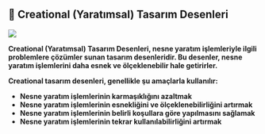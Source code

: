 ## :triangular_flag_on_post: Creational (Yaratımsal) Tasarım Desenleri

![](images/1-creational%20tasarım%20deseni.png)

<b> Creational (Yaratımsal) Tasarım Desenleri, nesne yaratım işlemleriyle ilgili problemlere çözümler sunan tasarım desenleridir. Bu desenler, nesne yaratım işlemlerini daha esnek ve ölçeklenebilir hale getirirler.

Creational tasarım desenleri, genellikle şu amaçlarla kullanılır:

- Nesne yaratım işlemlerinin karmaşıklığını azaltmak
- Nesne yaratım işlemlerinin esnekliğini ve ölçeklenebilirliğini artırmak
- Nesne yaratım işlemlerinin belirli koşullara göre yapılmasını sağlamak
- Nesne yaratım işlemlerinin tekrar kullanılabilirliğini artırmak 

</b>




